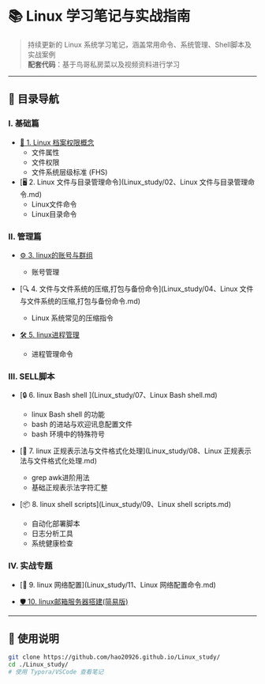 # 📚 Linux 学习笔记与实战指南

> 持续更新的 Linux 系统学习笔记，涵盖常用命令、系统管理、Shell脚本及实战案例  
> **配套代码**：基于鸟哥私房菜以及视频资料进行学习

---

## 📂 目录导航

### Ⅰ. 基础篇
- [📖 1. Linux 档案权限概念](Linux_study/01、linux档案权限概念.md)
  - 文件属性
  - 文件权限
  - 文件系统层级标准 (FHS)
- [🖥️ 2. Linux 文件与目录管理命令](Linux_study/02、Linux 文件与目录管理命令.md)
  - Linux文件命令
  - Linux目录命令

### Ⅱ. 管理篇
- [⚙️ 3. linux的账号与群组](Linux_study/03、Linux的账号与群组.md)
  - 账号管理
  
- [🔍 4. 文件与文件系统的压缩,打包与备份命令](Linux_study/04、Linux 文件与文件系统的压缩,打包与备份命令.md)
  - Linux 系统常见的压缩指令

- [🛠️ 5. linux进程管理](Linux_study/10、Linux进程管理.md)
  - 进程管理命令

### Ⅲ. SELL脚本

- [🔒 6. linux Bash shell ](Linux_study/07、Linux Bash shell.md)
  - linux Bash shell 的功能
  - bash 的进站与欢迎讯息配置文件
  - bash 环境中的特殊符号

- [🐚 7. linux 正规表示法与文件格式化处理](Linux_study/08、Linux 正规表示法与文件格式化处理.md)
  - grep awk进阶用法
  - 基础正规表示法字符汇整

- [📦 8. linux shell scripts](Linux_study/09、Linux shell scripts.md)
  - 自动化部署脚本
  - 日志分析工具
  - 系统健康检查

### IV. 实战专题
- [🚀 9. linux 网络配置](Linux_study/11、Linux 网络配置命令.md)
 
- [🛡️ 10. linux邮箱服务器搭建(简易版)](Linux_study/12、Linux邮箱服务器搭建(简易版).md)

---

## 🚦 使用说明
```bash
git clone https://github.com/hao20926.github.io/Linux_study/
cd ./Linux_study/
# 使用 Typora/VSCode 查看笔记
